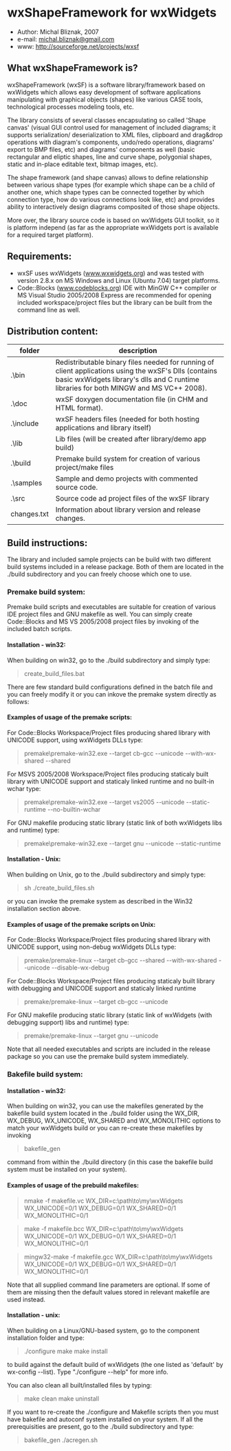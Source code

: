 # wxShapeFramework for wxWidgets

- Author: Michal Bliznak, 2007
- e-mail: michal.bliznak@gmail.com
- www: http://sourceforge.net/projects/wxsf

## What wxShapeFramework is?

wxShapeFramework (wxSF) is a software library/framework based on wxWidgets which allows easy development of software applications manipulating with  graphical objects (shapes) like various CASE tools, technological processes modeling tools, etc.

The library consists of several classes encapsulating so called 'Shape canvas' (visual GUI control used for management of included diagrams; it supports serialization/ deserialization to XML files, clipboard and drag&drop operations with diagram's components, undo/redo operations, diagrams' export to BMP files, etc) and diagrams' components as well (basic rectangular and eliptic shapes, line and curve shape, polygonial shapes, static and in-place editable text, bitmap images, etc).

The shape framework (and shape canvas) allows to define relationship between various shape types (for example which shape can be a child of another one, which shape types can be connected together by which connection type, how do various connections look like, etc) and provides ability to interactively design diagrams composited of those shape objects.

More over, the library source code is based on wxWidgets GUI toolkit, so it is platform independ (as far as the appropriate wxWidgets port is available for a required target platform).

## Requirements:

- wxSF uses wxWidgets (www.wxwidgets.org) and was tested with version 2.8.x on MS Windows and Linux (Ubuntu 7.04) target platforms.
- Code::Blocks (www.codeblocks.org) IDE with MinGW C++ compiler or MS Visual Studio 2005/2008 Express are recommended for opening included workspace/project files but the library can be built from the command line as well.

## Distribution content:

| folder | description |
|---|---|
|.\bin | Redistributable binary files needed for running of client applications using the wxSF's Dlls (contains basic wxWidgets library's dlls and C runtime libraries for both MINGW and MS VC++ 2008). |
| .\doc | wxSF doxygen documentation file (in CHM and HTML format). |
| .\include | wxSF headers files (needed for both hosting applications and library itself) |
| .\lib | Lib files (will be created after library/demo app build) |
| .\build | Premake build system for creation of various project/make files |
| .\samples | Sample and demo projects with commented source code. |
| .\src | Source code ad project files of the wxSF library |
| changes.txt | Information about library version and release changes. |

## Build instructions:

The library and included sample projects can be build with two different build systems included in a release package. Both of them are located in the ./build subdirectory and you can freely choose which one to use.

### Premake build system:

Premake build scripts and executables are suitable for creation of various IDE project files and  GNU makefile as well. You can simply create Code::Blocks and MS VS 2005/2008 project files by invoking of the included batch scripts.

#### Installation - win32:

When building on win32, go to the ./build subdirectory and simply type:

> create_build_files.bat

There are few standard build configurations defined in the batch file and you can freely modify it or you can inkove the premake system directly as follows:

#### Examples of usage of the premake scripts:

For Code::Blocks Workspace/Project files producing shared library with UNICODE support, using wxWidgets DLLs type:
> premake\premake-win32.exe --target cb-gcc --unicode --with-wx-shared --shared

For MSVS 2005/2008 Workspace/Project files producing staticaly built library with UNICODE support and staticaly linked runtime and no built-in wchar type:

> premake\premake-win32.exe --target vs2005 --unicode --static-runtime --no-builtin-wchar

For GNU makefile producing static library (static link of both wxWidgets libs and runtime) type:

> premake\premake-win32.exe --target gnu --unicode --static-runtime

#### Installation - Unix:

When building on Unix, go to the ./build subdirectory and simply type:

> sh ./create_build_files.sh

or you can invoke the premake system as described in the Win32 installation section above.

#### Examples of usage of the premake scripts on Unix:

For Code::Blocks Workspace/Project files producing shared library with UNICODE support, using non-debug wxWidgets DLLs type: 

> premake/premake-linux --target cb-gcc --shared --with-wx-shared --unicode --disable-wx-debug

For Code::Blocks Workspace/Project files producing staticaly built library with debugging and UNICODE support and staticaly linked runtime

> premake/premake-linux --target cb-gcc --unicode

For GNU makefile producing static library (static link of wxWidgets (with debugging support) libs and runtime) type:

> premake/premake-linux --target gnu --unicode


Note that all needed executables and scripts are included in the release package so you can use the premake build system immediately.

### Bakefile build system:

#### Installation - win32:

When building on win32, you can use the makefiles generated by the bakefile build system located in the ./build folder using the WX_DIR, WX_DEBUG, WX_UNICODE, WX_SHARED and WX_MONOLITHIC options to match your wxWidgets build or you can re-create these makefiles by invoking

> bakefile_gen

command from within the ./build directory (in this case the bakefile build system must be installed on your system).

#### Examples of usage of the prebuild makefiles:

> nmake -f makefile.vc WX_DIR=c:\path\to\my\wxWidgets WX_UNICODE=0/1 WX_DEBUG=0/1 WX_SHARED=0/1 WX_MONOLITHIC=0/1

> make -f makefile.bcc WX_DIR=c:\path\to\my\wxWidgets WX_UNICODE=0/1 WX_DEBUG=0/1 WX_SHARED=0/1 WX_MONOLITHIC=0/1

> mingw32-make -f makefile.gcc WX_DIR=c:\path\to\my\wxWidgets WX_UNICODE=0/1 WX_DEBUG=0/1 WX_SHARED=0/1 WX_MONOLITHIC=0/1

Note that all supplied command line parameters are optional. If some of them are missing then the default values stored in relevant makefile are used instead.

#### Installation - unix:

When building on a Linux/GNU-based system, go to the component installation folder and type:

>./configure
> make
> make install

to build against the default build of wxWidgets (the one listed as 'default' by wx-config --list). Type "./configure --help" for more info.

You can also clean all built/installed files by typing:

> make clean
> make uninstall

If you want to re-create the ./configure and Makefile scripts then you must have bakefile and autoconf system installed on your system. If all the prerequisities are present, go to the ./build subdirectory and type:

> bakefile_gen
> ./acregen.sh
